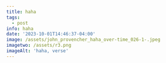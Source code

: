 ```yaml
---
title: haha
tags:
  - post
info: haha
date: '2023-10-01T14:46:37-04:00'
image: /assets/john_provencher_haha_over-time_026-1-.jpeg
imagetwo: /assets/r3.png
imageAlt: 'haha, verse'
---
```


